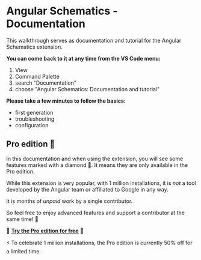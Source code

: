 # Angular Schematics - Documentation

This walkthrough serves as documentation and tutorial for the Angular Schematics extension.

**You can come back to it at any time from the VS Code menu:**
1. View
2. Command Palette
3. search "Documentation"
4. choose "Angular Schematics: Documentation and tutorial"

**Please take a few minutes to follow the basics:**
- first generation
- troubleshooting
- configuration

## Pro edition 💎

In this documentation and when using the extension, you will see some features marked with a diamond 💎. It means they are only available in the Pro edition.

While this extension is very popular, with 1 million installations, it is *not* a tool developed by the Angular team or affiliated to Google in any way.

It is months of *unpaid* work by a single contributor.

So feel free to enjoy advanced features and support a contributor at the same time! 💖

💎 **[Try the Pro edition for free](https://cyrilletuzi.gumroad.com/l/schematicspro/1million)** 💎

⚡️ To celebrate 1 million installations, the Pro edition is currently 50% off for a limited time.

<br>